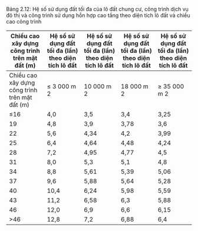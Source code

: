 Bảng 2.12: Hệ số sử dụng đất tối đa của lô đất chung cư, công trình dịch vụ đô thị và công trình sử dụng hỗn hợp cao tầng theo diện tích lô đất và chiều cao công trình

| Chiều cao xây dựng công trình trên mặt đất (m)   | Hệ số sử dụng đất tối đa (lần) theo diện tích lô đất   | Hệ số sử dụng đất tối đa (lần) theo diện tích lô đất   | Hệ số sử dụng đất tối đa (lần) theo diện tích lô đất   | Hệ số sử dụng đất tối đa (lần) theo diện tích lô đất   |
|--------------------------------------------------|--------------------------------------------------------|--------------------------------------------------------|--------------------------------------------------------|--------------------------------------------------------|
| Chiều cao xây dựng công trình trên mặt đất (m)   | ≤ 3 000 m 2                                            | 10 000 m 2                                             | 18 000 m 2                                             | ≥ 35 000 m 2                                           |
| ≤16                                              | 4,0                                                    | 3,5                                                    | 3,4                                                    | 3,25                                                   |
| 19                                               | 4,8                                                    | 3,9                                                    | 3,78                                                   | 3,6                                                    |
| 22                                               | 5,6                                                    | 4,34                                                   | 4,2                                                    | 3,99                                                   |
| 25                                               | 6,4                                                    | 4,64                                                   | 4,48                                                   | 4,24                                                   |
| 28                                               | 7,2                                                    | 4,95                                                   | 4,77                                                   | 4,5                                                    |
| 31                                               | 8,0                                                    | 5,3                                                    | 5,1                                                    | 4,8                                                    |
| 34                                               | 8,8                                                    | 5,61                                                   | 5,39                                                   | 5,06                                                   |
| 37                                               | 9,6                                                    | 5,88                                                   | 5,64                                                   | 5,28                                                   |
| 40                                               | 10,4                                                   | 6,24                                                   | 5,98                                                   | 5,59                                                   |
| 43                                               | 11,2                                                   | 6,58                                                   | 6,3                                                    | 5,88                                                   |
| 46                                               | 12,0                                                   | 6,9                                                    | 6,6                                                    | 6,15                                                   |
| >46                                              | 12,8                                                   | 7,2                                                    | 6,88                                                   | 6,4                                                    |